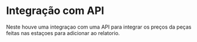 # Integração com API

Neste  houve uma integraçao com uma API para integrar os preços da peças feitas nas estaçoes para adicionar ao relatorio.
